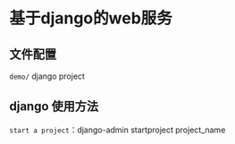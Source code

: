 # 基于django的web服务


## 文件配置
`demo/` django project


## django 使用方法
`start a project`：django-admin startproject project_name